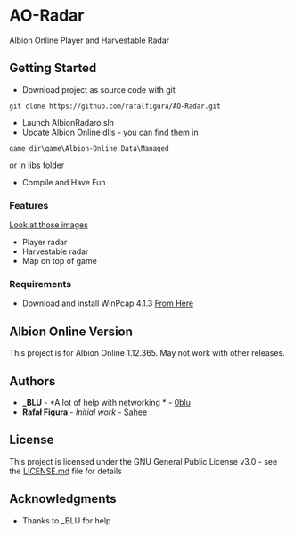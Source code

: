 # AO-Radar

Albion Online Player and Harvestable Radar

## Getting Started

* Download project as source code with git
```
git clone https://github.com/rafalfigura/AO-Radar.git

```
* Launch AlbionRadaro.sln
* Update Albion Online dlls - you can find them in 
```
game_dir\game\Albion-Online_Data\Managed
```
 or in libs folder
* Compile and Have Fun

### Features
  [Look at those images](https://imgur.com/a/xRBWGvx)
  
  * Player radar
  * Harvestable radar
  * Map on top of game

  
### Requirements

* Download and install WinPcap 4.1.3 [From Here](https://www.winpcap.org/)



## Albion Online Version

This project is for Albion Online 1.12.365. May not work with other releases.

## Authors

* **_BLU** - *A lot of help with networking * - [0blu](https://github.com/0blu)
* **Rafał Figura** - *Initial work* - [Sahee](https://github.com/rafalfigura)



## License

This project is licensed under the GNU General Public License v3.0 - see the [LICENSE.md](LICENSE.md) file for details

## Acknowledgments

* Thanks to _BLU for help

